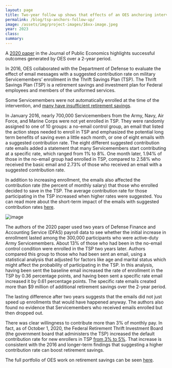 ```yaml
---	
layout: page	
title: Two-year follow up shows that effects of an OES anchoring intervention persist
permalink: /blog/tsp-anchors-follow-up/	
image: /assets/img/project-images/16xx-image.jpeg
year: 2023
class:	
summary: 	
---	
```


A <a href="https://www.nber.org/system/files/working_papers/w27575/w27575.pdf">2020 paper</a> in the Journal of Public Economics highlights successful outcomes generated by OES over a 2-year period. 

In 2016, OES collaborated with the Department of Defense to evaluate the effect of email messages with a suggested contribution rate on military Servicemembers’ enrollment in the Thrift Savings Plan (TSP). The Thrift Savings Plan (TSP) is a retirement savings and investment plan for Federal employees and members of the uniformed services.

Some Servicemembers were not automatically enrolled at the time of the intervention, and <a href="https://docs.house.gov/meetings/AS/AS00/20150204/102859/HHRG-114-AS00-20150204-SD001.pdf">many have insufficient retirement savings</a>. 

In January 2016, nearly 700,000 Servicemembers from the Army, Navy, Air Force, and Marine Corps were not yet enrolled in TSP. They were randomly assigned to one of 10 groups: a no-email control group, an email that listed the action steps needed to enroll in TSP and emphasized the potential long term benefits of saving even a little each month, or one of eight emails with a suggested contribution rate. The eight different suggested contribution rate emails added a statement that many Servicemembers start contributing at a specific rate, which ranged from 1% to 8%. One month later, 1.94% of those in the no-email group had enrolled in TSP, compared to 2.58% who received the basic email and 2.73% of those who received an email with a suggested contribution rate. 

In addition to increasing enrollment, the emails also affected the contribution rate (the percent of monthly salary) that those who enrolled decided to save in the TSP. The average contribution rate for those participating in the TSP increased when higher rates were suggested. You can read more about the short-term impact of the emails with suggested contribution rates <a href="https://oes.gsa.gov/projects/tsp-anchoring/">here</a>.

![image]({{site.baseurl}}/assets/img/project-images/16xx-letter.png)

The authors of the 2020 paper used two years of Defense Finance and Accounting Service (DFAS) payroll data to see whether the initial increase in enrollment lasted among the 300,000 participants who were active-duty Army Servicemembers. About 13% of those who had been in the no-email control condition were enrolled in the TSP two years later. Authors compared this group to those who had been sent an email, using a statistical analysis that adjusted for factors like age and marital status which might affect the probability of participating in the TSP. In this analysis, having been sent the baseline email increased the rate of enrollment in the TSP by 0.36 percentage points, and having been sent a specific rate email increased it by 0.61 percentage points. The specific rate emails created more than $9 million of additional retirement savings over the 2-year period. 

The lasting difference after two years suggests that the emails did not just speed up enrollments that would have happened anyway. The authors also found no evidence that Servicemembers who received emails enrolled but then dropped out. 

There was clear willingness to contribute more than 3% of monthly pay. In fact, as of October 1, 2020, the Federal Retirement Thrift Investment Board (the government board that administers the TSP) increased the default contribution rate for new enrollers in TSP <a href="https://www.federalregister.gov/documents/2020/09/16/2020-17811/automatic-enrollment-program">from 3% to 5%</a>. That increase is consistent with the 2016 and longer-term findings that suggesting a higher contribution rate can boost retirement savings. 

The full portfolio of OES work on retirement savings can be seen <a href="https://oes.gsa.gov/retirement-savings/">here</a>.  

